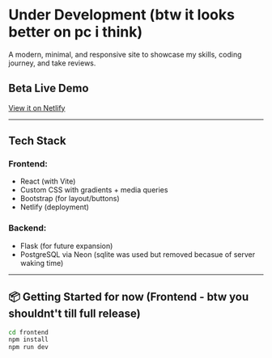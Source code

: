 # Under Development (btw it looks better on pc i think)

A modern, minimal, and responsive site to showcase my skills, coding journey, and take reviews.

## Beta Live Demo

[View it on Netlify](https://lgnyash.netlify.app)


---

## Tech Stack

### Frontend:
- React (with Vite)
- Custom CSS with gradients + media queries
- Bootstrap (for layout/buttons)
- Netlify (deployment)

### Backend:
- Flask (for future expansion)
- PostgreSQL via Neon (sqlite was used but removed becasue of server waking time)

---

## 📦 Getting Started for now (Frontend - btw you shouldnt't till full release)

```bash
cd frontend
npm install
npm run dev


